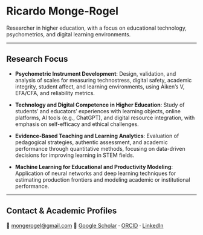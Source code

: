 # Ricardo Monge-Rogel

Researcher in higher education, with a focus on educational technology, psychometrics, and digital learning environments.

---

## Research Focus

- **Psychometric Instrument Development**: Design, validation, and analysis of scales for measuring technostress, digital safety, academic integrity, student affect, and learning environments, using Aiken’s V, EFA/CFA, and reliability metrics.

- **Technology and Digital Competence in Higher Education**: Study of students’ and educators’ experiences with learning objects, online platforms, AI tools (e.g., ChatGPT), and digital resource integration, with emphasis on self-efficacy and ethical challenges.

- **Evidence-Based Teaching and Learning Analytics**: Evaluation of pedagogical strategies, authentic assessment, and academic performance through quantitative methods, focusing on data-driven decisions for improving learning in STEM fields.

- **Machine Learning for Educational and Productivity Modeling**: Application of neural networks and deep learning techniques for estimating production frontiers and modeling academic or institutional performance.

---

## Contact & Academic Profiles

📧 mongerogel@gmail.com
🔗 [Google Scholar](https://scholar.google.es/citations?user=0QS5fzUAAAAJ&hl=es&oi=ao) · [ORCID](https://orcid.org/0000-0001-5254-2504) · [LinkedIn](https://www.linkedin.com/in/ricardomonge/)
